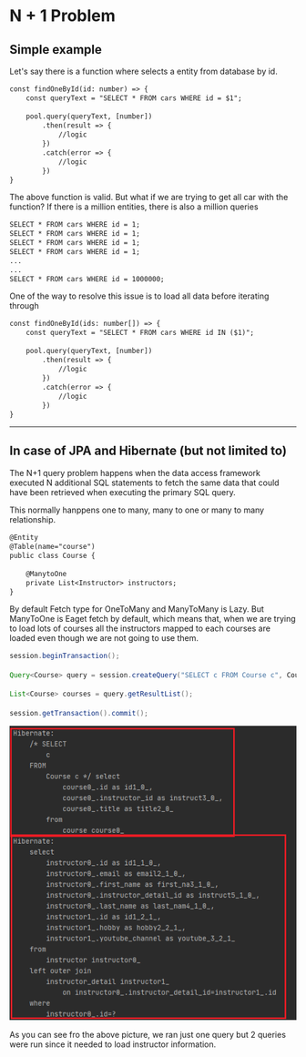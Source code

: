 # N + 1 Problem

## Simple example

Let's say there is a function where selects a entity from database by id.

```
const findOneById(id: number) => {
    const queryText = "SELECT * FROM cars WHERE id = $1";

    pool.query(queryText, [number])
        .then(result => {
            //logic
        })
        .catch(error => {
            //logic
        })
}
```

The above function is valid. But what if  we are trying to get all car with the function? If there is a million entities,  there is also a million queries

```
SELECT * FROM cars WHERE id = 1;
SELECT * FROM cars WHERE id = 1;
SELECT * FROM cars WHERE id = 1;
SELECT * FROM cars WHERE id = 1;
...
...
SELECT * FROM cars WHERE id = 1000000;
```

One of the way to resolve this issue is to load all data before iterating through

```
const findOneById(ids: number[]) => {
    const queryText = "SELECT * FROM cars WHERE id IN ($1)";

    pool.query(queryText, [number])
        .then(result => {
            //logic
        })
        .catch(error => {
            //logic
        })
}
```

---

## In case of JPA and Hibernate (but not limited to)

The N+1 query problem happens when the data access framework executed N additional SQL statements to fetch the same data that could have been retrieved when executing the primary SQL query.

This normally hanppens one to many, many to one or many to many relationship.

```
@Entity
@Table(name="course")
public class Course {

    @ManytoOne
    private List<Instructor> instructors;
}
```

By default Fetch type for OneToMany and ManyToMany is Lazy. But ManyToOne is Eaget fetch by default, which means that, when we are trying to load lots of courses all the instructors mapped to each courses are loaded even though we are not going to use them.


```java
session.beginTransaction();

Query<Course> query = session.createQuery("SELECT c FROM Course c", Course.class);

List<Course> courses = query.getResultList();

session.getTransaction().commit();
```
![Eager load result queries](/images/n+1-1.png)

As you can see fro the above picture, we ran just one query but 2 queries were run since it needed to load instructor information.






